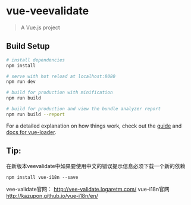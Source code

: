 # vue-veevalidate

> A Vue.js project

## Build Setup

``` bash
# install dependencies
npm install

# serve with hot reload at localhost:8080
npm run dev

# build for production with minification
npm run build

# build for production and view the bundle analyzer report
npm run build --report
```

For a detailed explanation on how things work, check out the [guide](http://vuejs-templates.github.io/webpack/) and [docs for vue-loader](http://vuejs.github.io/vue-loader).

## Tip:
在新版本veevalidate中如果要使用中文的错误提示信息必须下载一个新的依赖
```
npm install vue-i18n --save
```
vee-validate官网：
http://vee-validate.logaretm.com/
vue-i18n官网
http://kazupon.github.io/vue-i18n/en/